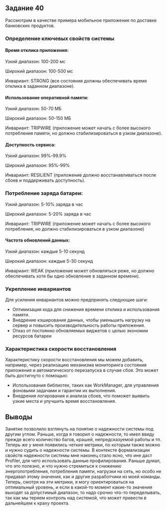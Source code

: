 ## Задание 40

Рассмотрим в качестве примера мобильное приложение по доставке банковских продуктов.

### Определение ключевых свойств системы

#### Время отклика приложения:

Узкий диапазон: 100-200 мс

Широкий диапазон: 100-500 мс

Инвариант: STRONG (все состояния должны обеспечивать время отклика в заданном диапазоне).


#### Использование оперативной памяти:

Узкий диапазон: 50-70 МБ

Широкий диапазон: 50-150 МБ

Инвариант: TRIPWIRE (приложение может начать с более высокого потребления памяти, но должно стабилизироваться в узком диапазоне).

#### Доступность сервиса:

Узкий диапазон: 99%-99.9%

Широкий диапазон: 95%-99%

Инвариант: RESILIENT (приложение должно восстанавливаться после сбоев и поддерживать доступность).

### Потребление заряда батареи:

Узкий диапазон: 5-10% заряда в час

Широкий диапазон: 5-20% заряда в час

Инвариант: TRIPWIRE (приложение может начать с более высокого потребления, но должно стабилизироваться в узком диапазоне)

#### Частота обновлений данных:

Узкий диапазон: каждые 5-10 секунд

Широкий диапазон: каждые 5-30 секунд

Инвариант: WEAK (приложение может обновляться реже, но должно обеспечивать хотя бы одно обновление в заданном времени).

### Укрепление инвариантов
Для усиления инвариантов можно предпринять следующие шаги:

- Оптимизация кода для снижения времени отклика и использования памяти.
- Внедрение кэширования данных, чтобы уменьшить нагрузку на сервер и повысить производительность работы приложения. 
- Отказ от постоянно обновляемых виджетов с целью экономии ресурсов батареи

### Характеристика скорости восстановления
Характеристику скорости восстановления мы можем добавить, например, через реализацию механизма мониторинга состояния приложения и автоматического перезапуска в случае сбоя. 
Это может быть достигнуто с помощью:
- Использования библиотек, таких как WorkManager, для управления фоновыми задачами и гарантии их выполнения. 
- Внедрения логирования и анализа сбоев, что поможет выявить узкие места и улучшить время восстановления.

## Выводы
Занятие позволило взглянуть на понятие о надежности системы под другим углом. Раньше, когда я
говорил о надежности, то имел ввиду прежде всего количество багов, крашей, непредсказуемой работы и тп.
Теперь же у меня появились четкие метрики, по которым также можно и нужно судить о надежности системы.
В контексте формализации свойств надежности системы мне наконец стало ясно, что ине даст Profiler, для
чего использовать данные профилирования. Раньше думал, что это полезно, и что нужно стремиться к снижению
энергопотребления, потребления памяти, нагрузки на сеть, но особо не придавал этому значения, как и
другие разработчики из моей команды. Теперь, смотря на эти метрики, я могу ориентироваться на
оптимальный уровень, и если в какой-то момент какие-то значения выходят за допустимый диапазон, то
надо срочно что-то переделывать, так как мы теряем контроль над системой, что может привести в дальнейшем
к краху проекта.